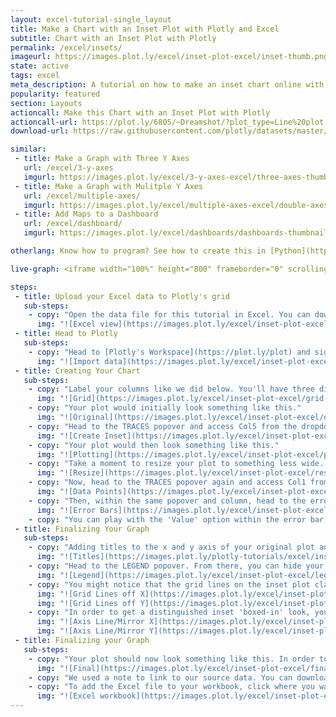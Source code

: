 ```yaml
---
layout: excel-tutorial-single_layout
title: Make a Chart with an Inset Plot with Plotly and Excel
subtitle: Chart with an Inset Plot with Plotly
permalink: /excel/insets/
imageurl: https://images.plot.ly/excel/inset-plot-excel/inset-thumb.png
state: active
tags: excel
meta_description: A tutorial on how to make an inset chart online with Excel. Follow our step-by-step tutorial to make an inset chart for free and online with Plotly.
popularity: featured
section: Layouts
actioncall: Make this Chart with an Inset Plot with Plotly
actioncall-url: https://plot.ly/6805/~Dreamshot/?plot_type=Line%20plot
download-url: https://raw.githubusercontent.com/plotly/datasets/master/subplot.csv.zip

similar:
 - title: Make a Graph with Three Y Axes
   url: /excel/3-y-axes
   imgurl: https://images.plot.ly/excel/3-y-axes-excel/three-axes-thumb.png
 - title: Make a Graph with Mulitple Y Axes
   url: /excel/multiple-axes/
   imgurl: https://images.plot.ly/excel/multiple-axes-excel/double-axes-chart-thumb.png
 - title: Add Maps to a Dashboard
   url: /excel/dashboard/
   imgurl: https://images.plot.ly/excel/dashboards/dashboards-thumbnail.png

otherlang: Know how to program? See how to create this in [Python](https://plot.ly/python/insets/) or [R](https://plot.ly/r/insets/).

live-graph: <iframe width="100%" height="800" frameborder="0" scrolling="no" src="https://plot.ly/~jackp/15148.embed"></iframe>

steps:
 - title: Upload your Excel data to Plotly's grid
   sub-steps:
    - copy: "Open the data file for this tutorial in Excel. You can download the file here in [CSV format](https://raw.githubusercontent.com/plotly/datasets/master/inset.csv)"
      img: "![Excel view](https://images.plot.ly/excel/inset-plot-excel/excel-view-insets.png)"
 - title: Head to Plotly
   sub-steps:
    - copy: "Head to [Plotly's Workspace](https://plot.ly/plot) and sign into your free Chart Studio account. Go to 'Import,' click 'Upload a file,' then choose your Excel file to upload. Your Excel file will now open in Plotly's grid. For more about Plotly's grid, see [this tutorial](help.plot.ly/add-data-to-the-plotly-grid/)"
      img: "![Import data](https://images.plot.ly/excel/inset-plot-excel/import-data-inset-plot.png)"
 - title: Creating Your Chart
   sub-steps:
    - copy: "Label your columns like we did below. You'll have three different x-y datasets (margin of error, photon density/energy, electron energy/density). Select 'Line plots' from the MAKE A PLOT menu and then click line plot in the bottom left."
      img: "![Grid](https://images.plot.ly/excel/inset-plot-excel/grid-inset-plot.png)"
    - copy: "Your plot would initially look something like this."
      img: "![Original](https://images.plot.ly/excel/inset-plot-excel/original-inset-plot.png)"
    - copy: "Head to the TRACES popover and access Col5 from the dropdown menu. From 'Axes' you'll want to click New Axis/Subplot bar. From New Axis/Subplot you'll want to click 'Inset' under New Subplot."
      img: "![Create Inset](https://images.plot.ly/excel/inset-plot-excel/create-inset-inset-plot.png)"
    - copy: "Your plot would then look something like this."
      img: "![Plotting](https://images.plot.ly/excel/inset-plot-excel/plotting-inset-plot.png)"
    - copy: "Take a moment to resize your plot to something less wide. A width of 800 and a height of 600 seems reasonable. Head to the layout menu to do this."
      img: "![Resize](https://images.plot.ly/excel/inset-plot-excel/resize-inset-plot.png)"
    - copy: "Now, head to the TRACES popover again and access Col1 from the dropdown menu. For these data points, you'll want to remove the line from the marker. This will get you a plot closer to our version."
      img: "![Data Points](https://images.plot.ly/excel/inset-plot-excel/data-inset-plot.png)"
    - copy: "Then, within the same popover and column, head to the error bar menu. Show both the x and y error bars. You'll immediately notice the change on your graph."
      img: "![Error Bars](https://images.plot.ly/excel/inset-plot-excel/error-bars-inset-plot.png)"
    - copy: "You can play with the 'Value' option within the error bar menu to get the bars to a length of your liking."
 - title: Finalizing Your Graph
   sub-steps:
    - copy: "Adding titles to the x and y axis of your original plot and inset plot are important, as is an overall title for your plot. After titling your plot, it should look something like this."
      img: "![Titles](https://images.plot.ly/plotly-tutorials/excel/inset-plot-excel/title-inset-plot.png)"
    - copy: "Head to the LEGEND popover. From there, you can hide your legend; it isn't really an important part of this graph."
      img: "![Legend](https://images.plot.ly/excel/inset-plot-excel/legend-inset-plot.png)"
    - copy: "You might notice that the grid lines on the inset plot clash with the grid lines of your original plot. Head to the AXES popover, then select X Axis 2 (Y Axis 2) from the drop down menu. Head to 'lines' and turn the grid lines off."
      img: "![Grid Lines off X](https://images.plot.ly/excel/inset-plot-excel/grid-lines-x-inset-plot.png)"
      img: "![Grid Lines off Y](https://images.plot.ly/excel/inset-plot-excel/grid-lines-y-inset-plot.png)"
    - copy: "In order to get a distinguished inset 'boxed-in' look, you can turn the Axis line and Mirror on in the case of X Axis 2 (Y Axis 2) and also turn the Zero line off in both cases."
      img: "![Axis Line/Mirror X](https://images.plot.ly/excel/inset-plot-excel/mirror-x-inset-plot.png)"
      img: "![Axis Line/Mirror Y](https://images.plot.ly/excel/inset-plot-excel/mirror-y-inset-plot.png)"
 - title: Finalizing your Graph
   sub-steps:
    - copy: "Your plot should now look something like this. In order to get the graph at the top of the tutorial, you’ll need to style it a little more."
      img: "![Final](https://images.plot.ly/excel/inset-plot-excel/final-inset-plot.png)"
    - copy: "We used a note to link to our source data. You can download your finished Plotly graph to embed in your Excel workbook. We also recommend including the Plotly link to the graph inside your Excel workbook for easy access to the interactive Plotly version. Get the link to your graph by clicking the 'Share' button. Download an image of your Plotly graph by clicking EXPORT on the toolbar."
    - copy: "To add the Excel file to your workbook, click where you want to insert the picture inside Excel. On the INSERT tab inside Excel, in the ILLUSTRATIONS group, click PICTURE. Locate the Plotly graph image that you downloaded and then double-click it. Notice that we also copy-pasted the Plotly graph link in a cell for easy access to the interactive Plotly version."
      img: "![Excel workbook](https://images.plot.ly/excel/inset-plot-excel/excel-inset-plot.png)"
---
```

